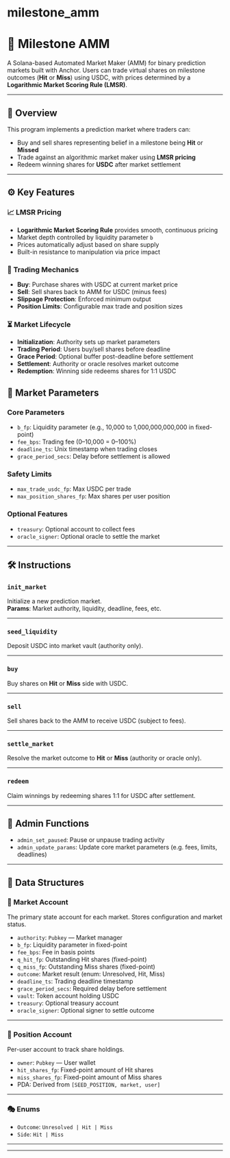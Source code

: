 # milestone_amm

# 🎯 Milestone AMM

A Solana-based Automated Market Maker (AMM) for binary prediction markets built with Anchor. Users can trade virtual shares on milestone outcomes (**Hit** or **Miss**) using USDC, with prices determined by a **Logarithmic Market Scoring Rule (LMSR)**.

---

## 🧾 Overview

This program implements a prediction market where traders can:

- Buy and sell shares representing belief in a milestone being **Hit** or **Missed**
- Trade against an algorithmic market maker using **LMSR pricing**
- Redeem winning shares for **USDC** after market settlement

---

## ⚙️ Key Features

### 📈 LMSR Pricing

- **Logarithmic Market Scoring Rule** provides smooth, continuous pricing
- Market depth controlled by liquidity parameter `b`
- Prices automatically adjust based on share supply
- Built-in resistance to manipulation via price impact

### 💱 Trading Mechanics

- **Buy**: Purchase shares with USDC at current market price
- **Sell**: Sell shares back to AMM for USDC (minus fees)
- **Slippage Protection**: Enforced minimum output
- **Position Limits**: Configurable max trade and position sizes

### ⏳ Market Lifecycle

- **Initialization**: Authority sets up market parameters
- **Trading Period**: Users buy/sell shares before deadline
- **Grace Period**: Optional buffer post-deadline before settlement
- **Settlement**: Authority or oracle resolves market outcome
- **Redemption**: Winning side redeems shares for 1:1 USDC


## 🧮 Market Parameters

### Core Parameters

- `b_fp`: Liquidity parameter (e.g., 10,000 to 1,000,000,000,000 in fixed-point)
- `fee_bps`: Trading fee (0–10,000 = 0–100%)
- `deadline_ts`: Unix timestamp when trading closes
- `grace_period_secs`: Delay before settlement is allowed

### Safety Limits

- `max_trade_usdc_fp`: Max USDC per trade
- `max_position_shares_fp`: Max shares per user position

### Optional Features

- `treasury`: Optional account to collect fees
- `oracle_signer`: Optional oracle to settle the market

---

## 🛠️ Instructions

### `init_market`

Initialize a new prediction market.  
**Params**: Market authority, liquidity, deadline, fees, etc.

---

### `seed_liquidity`

Deposit USDC into market vault (authority only).

---

### `buy`

Buy shares on **Hit** or **Miss** side with USDC.

---

### `sell`

Sell shares back to the AMM to receive USDC (subject to fees).

---

### `settle_market`

Resolve the market outcome to **Hit** or **Miss** (authority or oracle only).

---

### `redeem`

Claim winnings by redeeming shares 1:1 for USDC after settlement.

---

## 🔧 Admin Functions

- `admin_set_paused`: Pause or unpause trading activity
- `admin_update_params`: Update core market parameters (e.g. fees, limits, deadlines)

---

## 🧠 Data Structures

### 🧾 Market Account

The primary state account for each market. Stores configuration and market status.

- `authority`: `Pubkey` — Market manager
- `b_fp`: Liquidity parameter in fixed-point
- `fee_bps`: Fee in basis points
- `q_hit_fp`: Outstanding Hit shares (fixed-point)
- `q_miss_fp`: Outstanding Miss shares (fixed-point)
- `outcome`: Market result (enum: Unresolved, Hit, Miss)
- `deadline_ts`: Trading deadline timestamp
- `grace_period_secs`: Required delay before settlement
- `vault`: Token account holding USDC
- `treasury`: Optional treasury account
- `oracle_signer`: Optional signer to settle outcome

---

### 👤 Position Account

Per-user account to track share holdings.

- `owner`: `Pubkey` — User wallet
- `hit_shares_fp`: Fixed-point amount of Hit shares
- `miss_shares_fp`: Fixed-point amount of Miss shares
- PDA: Derived from `[SEED_POSITION, market, user]`

---

### 🎭 Enums

- `Outcome`: `Unresolved | Hit | Miss`
- `Side`: `Hit | Miss`

---


---
